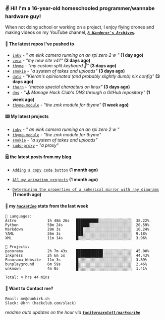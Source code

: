 ### ✌️ Hi! I'm a 16-year-old homeschooled programmer/wannabe hardware guy!

When not doing school or working on a project, I enjoy flying drones and making videos on my YouTube channel, [**_`A Wanderer's Archives`_**](https://youtube.com/@wanderer.archives).

#### 👷 The latest repos I've pushed to

- [`inky`](https://github.com/taciturnaxolotl/inky) - _" an eink camera running on an rpi zero 2 w "_ **(1 day ago)**
- [`zera`](https://github.com/taciturnaxolotl/zera) - _"my new site v4?"_ **(2 days ago)**
- [`thyme`](https://github.com/taciturnaxolotl/thyme) - _"my custom split keyboard 🫶"_ **(3 days ago)**
- [`smokie`](https://github.com/taciturnaxolotl/smokie) - _"a system of takes and uploads"_ **(3 days ago)**
- [`dots`](https://github.com/taciturnaxolotl/dots) - _"Kieran's opinionated (and probably slightly dumb) nix config"_ **(3 days ago)**
- [`thorn`](https://github.com/taciturnaxolotl/thorn) - _"macos special characters on linux"_ **(3 days ago)**
- [`dns`](https://github.com/hackclub/dns) - _"🕹 Manage Hack Club's DNS through a GitHub repository"_ **(1 week ago)**
- [`thyme-module`](https://github.com/taciturnaxolotl/thyme-module) - _"the zmk module for thyme"_ **(1 week ago)**

#### ⌨️ My latest projects

- [`inky`](https://github.com/taciturnaxolotl/inky) - _" an eink camera running on an rpi zero 2 w "_
- [`thyme-module`](https://github.com/taciturnaxolotl/thyme-module) - _"the zmk module for thyme"_
- [`smokie`](https://github.com/taciturnaxolotl/smokie) - _"a system of takes and uploads"_
- [`sudo-proxy`](https://github.com/taciturnaxolotl/sudo-proxy) - _"a proxy"_

#### 🗒️ the latest posts from my [blog](https://dunkirk.sh)

- [`Adding a copy code button`](https://dunkirk.sh/blog/adding-a-copy-button/) **(1 month ago)**

- [`All my animation projects`](https://dunkirk.sh/blog/my-animations/) **(1 month ago)**

- [`Determining the properties of a spherical mirror with ray diagrams`](https://dunkirk.sh/blog/spherical-ray-diagrams/) **(1 month ago)**



#### 📡 my [_`hackatime`_](https://waka.hackclub.com) stats from the last week

```text
💾 Languages:
Astro              1h 48m 26s   ██████████░░░░░░░░░░░░░░░  38.22%
Python             58m 24s      ██████░░░░░░░░░░░░░░░░░░░  20.59%
Markdown           29m 3s       ███░░░░░░░░░░░░░░░░░░░░░░  10.24%
YAML               26m 3s       ███░░░░░░░░░░░░░░░░░░░░░░  9.18%
XML                11m 14s      █░░░░░░░░░░░░░░░░░░░░░░░░  3.96%

💼 Projects:
panorama           2h 7m 43s    ████████████░░░░░░░░░░░░░  45.00%
inkpress           2h 6m 5s     ████████████░░░░░░░░░░░░░  44.43%
Panorama-Website   11m 3s       █░░░░░░░░░░░░░░░░░░░░░░░░  3.89%
bunplayground      6m 59s       █░░░░░░░░░░░░░░░░░░░░░░░░  2.46%
unknown            4m 0s        █░░░░░░░░░░░░░░░░░░░░░░░░  1.41%

Total: 4 hrs 44 mins
```

#### 📮 Want to Contact me?

```text
Email: me@dunkirk.sh
Slack: @krn (hackclub.com/slack)
```

_readme auto updates on the hour via [**`taciturnaxolotl/markscribe`**](https://github.com/taciturnaxolotl/markscribe)_
